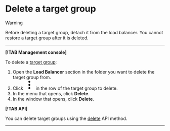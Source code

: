 # Delete a target group

> [!WARNING]

Before deleting a target group, detach it from the load balancer.
You cannot restore a target group after it is deleted.

---

**[!TAB Management console]**

To delete a [target group](../concepts/target-resources.md):

1. Open the **Load Balancer** section in the folder you want to delete the target group from.
1. Click ![image](../../_assets/vertical-ellipsis.svg) in the row of the target group to delete.
1. In the menu that opens, click **Delete**.
1. In the window that opens, click **Delete**.

**[!TAB API]**

You can delete target groups using the [delete](../api-ref/TargetGroup/delete.md) API method.

---

